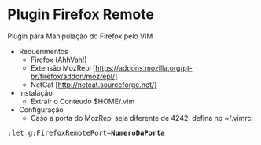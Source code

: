 Plugin Firefox Remote
=================

Plugin para Manipulação do Firefox pelo VIM

* Requerimentos
  - Firefox (AhhVah!)
  - Extensão MozRepl [https://addons.mozilla.org/pt-br/firefox/addon/mozrepl/]
  - NetCat [http://netcat.sourceforge.net/] 
* Instalação
  - Extrair o Conteudo  $HOME/.vim
* Configuração
  - Caso a porta do MozRepl seja diferente de 4242, defina no ~/.vimrc:
<pre>
:let g:FirefoxRemotePort=<b>NumeroDaPorta</b>
</pre>
